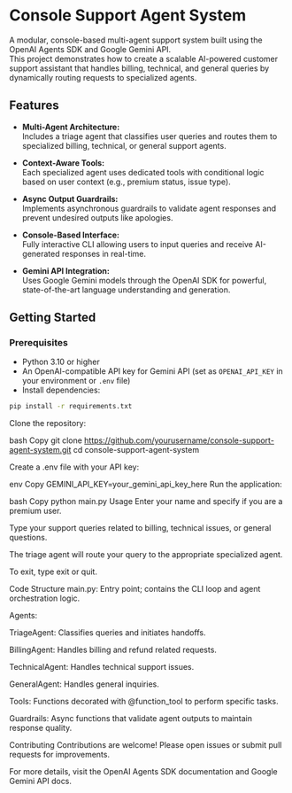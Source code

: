# Console Support Agent System

A modular, console-based multi-agent support system built using the OpenAI Agents SDK and Google Gemini API.  
This project demonstrates how to create a scalable AI-powered customer support assistant that handles billing, technical, and general queries by dynamically routing requests to specialized agents.

## Features

- **Multi-Agent Architecture:**  
  Includes a triage agent that classifies user queries and routes them to specialized billing, technical, or general support agents.

- **Context-Aware Tools:**  
  Each specialized agent uses dedicated tools with conditional logic based on user context (e.g., premium status, issue type).

- **Async Output Guardrails:**  
  Implements asynchronous guardrails to validate agent responses and prevent undesired outputs like apologies.

- **Console-Based Interface:**  
  Fully interactive CLI allowing users to input queries and receive AI-generated responses in real-time.

- **Gemini API Integration:**  
  Uses Google Gemini models through the OpenAI SDK for powerful, state-of-the-art language understanding and generation.

## Getting Started

### Prerequisites

- Python 3.10 or higher
- An OpenAI-compatible API key for Gemini API (set as `OPENAI_API_KEY` in your environment or `.env` file)
- Install dependencies:

```bash
pip install -r requirements.txt
```
Clone the repository:

bash
Copy
git clone https://github.com/yourusername/console-support-agent-system.git
cd console-support-agent-system

Create a .env file with your API key:

env
Copy
GEMINI_API_KEY=your_gemini_api_key_here
Run the application:

bash
Copy
python main.py
Usage
Enter your name and specify if you are a premium user.

Type your support queries related to billing, technical issues, or general questions.

The triage agent will route your query to the appropriate specialized agent.

To exit, type exit or quit.

Code Structure
main.py: Entry point; contains the CLI loop and agent orchestration logic.

Agents:

TriageAgent: Classifies queries and initiates handoffs.

BillingAgent: Handles billing and refund related requests.

TechnicalAgent: Handles technical support issues.

GeneralAgent: Handles general inquiries.

Tools: Functions decorated with @function_tool to perform specific tasks.

Guardrails: Async functions that validate agent outputs to maintain response quality.

Contributing
Contributions are welcome! Please open issues or submit pull requests for improvements.

For more details, visit the OpenAI Agents SDK documentation and Google Gemini API docs.
